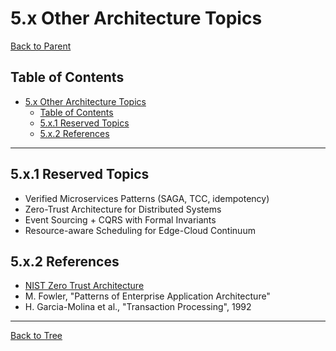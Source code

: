 # 5.x Other Architecture Topics

[Back to Parent](../5-architecture-and-design-patterns.md)

## Table of Contents

- [5.x Other Architecture Topics](#5x-other-architecture-topics)
  - [Table of Contents](#table-of-contents)
  - [5.x.1 Reserved Topics](#5x1-reserved-topics)
  - [5.x.2 References](#5x2-references)

---

## 5.x.1 Reserved Topics

- Verified Microservices Patterns (SAGA, TCC, idempotency)
- Zero-Trust Architecture for Distributed Systems
- Event Sourcing + CQRS with Formal Invariants
- Resource-aware Scheduling for Edge-Cloud Continuum

## 5.x.2 References

- [NIST Zero Trust Architecture](https://csrc.nist.gov/publications/detail/sp/800-207/final)
- M. Fowler, "Patterns of Enterprise Application Architecture"
- H. Garcia-Molina et al., "Transaction Processing", 1992

---

[Back to Tree](../0-Overview-and-Navigation/0.1-Global-Topic-Tree.md)
